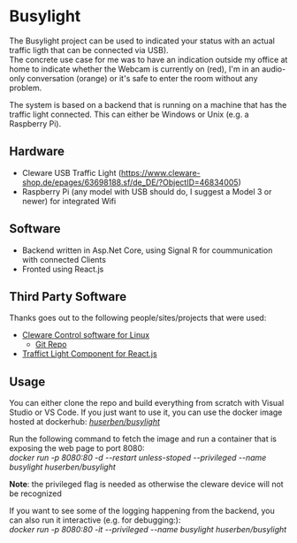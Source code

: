 # Busylight
The Busylight project can be used to indicated your status with an actual traffic ligth that can be connected via USB).  
The concrete use case for me was to have an indication outside my office at home to indicate whether the Webcam is currently on (red), I'm in an audio-only conversation (orange) or it's safe to enter the room without any problem.

The system is based on a backend that is running on a machine that has the traffic light connected. This can either be Windows or Unix (e.g. a Raspberry Pi).

## Hardware
- Cleware USB Traffic Light (https://www.cleware-shop.de/epages/63698188.sf/de_DE/?ObjectID=46834005)
- Raspberry Pi (any model with USB should do, I suggest a Model 3 or newer) for integrated Wifi

## Software
- Backend written in Asp.Net Core, using Signal R for coummunication with connected Clients
- Fronted using React.js

## Third Party Software
Thanks goes out to the following people/sites/projects that were used:
- [Cleware Control software for Linux](https://www.vanheusden.com/clewarecontrol/)
  - [Git Repo](https://github.com/flok99/clewarecontrol)
 - [Traffict Light Component for React.js](https://github.com/sgnh/react-trafficlight)

## Usage
You can either clone the repo and build everything from scratch with Visual Studio or VS Code.
If you just want to use it, you can use the docker image hosted at dockerhub: *[huserben/busylight](https://hub.docker.com/repository/docker/huserben/busylight)*

Run the following command to fetch the image and run a container that is exposing the web page to port 8080:  
*docker run -p 8080:80 -d --restart unless-stoped --privileged --name busylight huserben/busylight*

**Note**: the privileged flag is needed as otherwise the cleware device will not be recognized

If you want to see some of the logging happening from the backend, you can also run it interactive (e.g. for debugging:):  
*docker run -p 8080:80 -it --privileged --name busylight huserben/busylight*
